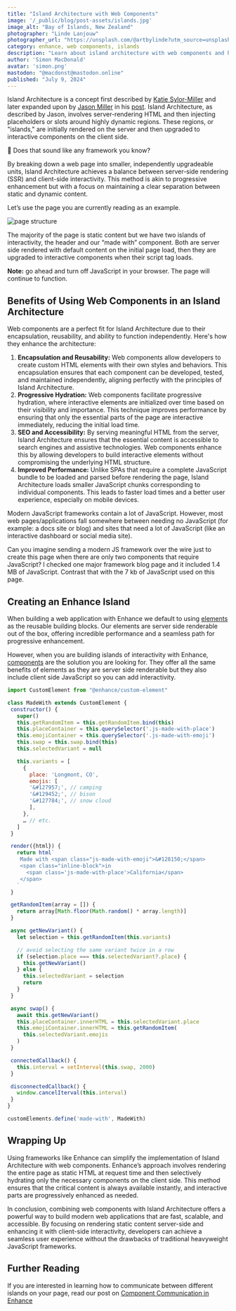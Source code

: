 ```yaml
---
title: "Island Architecture with Web Components"
image: '/_public/blog/post-assets/islands.jpg'
image_alt: "Bay of Islands, New Zealand"
photographer: "Linde Lanjouw"
photographer_url: "https://unsplash.com/@artbylinde?utm_source=unsplash&utm_medium=referral&utm_content=creditCopyText"
category: enhance, web components, islands
description: "Learn about island architecture with web components and how it fits seamlessly with Enhance's philosophy."
author: 'Simon MacDonald'
avatar: 'simon.png'
mastodon: "@macdonst@mastodon.online"
published: "July 9, 2024"
---
```


Island Architecture is a concept first described by [Katie Sylor-Miller](https://front-end.social/@ksylor) and later expanded upon by [Jason Miller](https://mastodon.social/@developit) in his [post](https://jasonformat.com/islands-architecture/). Island Architecture, as described by Jason, involves server-rendering HTML and then injecting placeholders or slots around highly dynamic regions. These regions, or "islands," are initially rendered on the server and then upgraded to interactive components on the client side.

🤔 Does that sound like any framework you know?

By breaking down a web page into smaller, independently upgradeable units, Island Architecture achieves a balance between server-side rendering (SSR) and client-side interactivity. This method is akin to progressive enhancement but with a focus on maintaining a clear separation between static and dynamic content​.

Let’s use the page you are currently reading as an example.

![page structure](/_public/blog/post-assets/islands-page.png)

The majority of the page is static content but we have two islands of interactivity, the header and our “made with” component. Both are server side rendered with default content on the initial page load, then they are upgraded to interactive components when their script tag loads.

<deploy-docs-callout level="info">

**Note:** go ahead and turn off JavaScript in your browser. The page will continue to function.

</deploy-docs-callout>

## Benefits of Using Web Components in an Island Architecture

Web components are a perfect fit for Island Architecture due to their encapsulation, reusability, and ability to function independently. Here's how they enhance the architecture:

1. **Encapsulation and Reusability:** Web components allow developers to create custom HTML elements with their own styles and behaviors. This encapsulation ensures that each component can be developed, tested, and maintained independently, aligning perfectly with the principles of Island Architecture.
2. **Progressive Hydration:** Web components facilitate progressive hydration, where interactive elements are initialized over time based on their visibility and importance. This technique improves performance by ensuring that only the essential parts of the page are interactive immediately, reducing the initial load time.
3. **SEO and Accessibility:** By serving meaningful HTML from the server, Island Architecture ensures that the essential content is accessible to search engines and assistive technologies. Web components enhance this by allowing developers to build interactive elements without compromising the underlying HTML structure.
4. **Improved Performance:** Unlike SPAs that require a complete JavaScript bundle to be loaded and parsed before rendering the page, Island Architecture loads smaller JavaScript chunks corresponding to individual components. This leads to faster load times and a better user experience, especially on mobile devices​.

Modern JavaScript frameworks contain a lot of JavaScript. However, most web pages/applications fall somewhere between needing no JavaScript (for example: a docs site or blog) and sites that need a lot of JavaScript (like an interactive dashboard or social media site).

Can you imagine sending a modern JS framework over the wire just to create this page when there are only two components that require JavaScript?  I checked one major framework blog page and it included 1.4 MB of JavaScript. Contrast that with the 7 kb of JavaScript used on this page.

## Creating an Enhance Island

When building a web application with Enhance we default to using [elements](https://enhance.dev/docs/conventions/elements) as the reusable building blocks. Our elements are server side renderable out of the box, offering incredible performance and a seamless path for progressive enhancement.

However, when you are building islands of interactivity with Enhance, [components](https://enhance.dev/docs/conventions/components) are the solution you are looking for. They offer all the same benefits of elements as they are server side renderable but they also include client side JavaScript so you can add interactivity.

```javascript
import CustomElement from "@enhance/custom-element"

class MadeWith extends CustomElement {
 constructor() {
   super()
   this.getRandomItem = this.getRandomItem.bind(this)
   this.placeContainer = this.querySelector('.js-made-with-place')
   this.emojiContainer = this.querySelector('.js-made-with-emoji')
   this.swap = this.swap.bind(this)
   this.selectedVariant = null

   this.variants = [
     {
       place: 'Longmont, CO',
       emojis: [
       '&#127957;', // camping
       '&#129452;', // bison
       '&#127784;', // snow cloud
       ],
     },
     … // etc.
   ]
 }

 render({html}) {
   return html`
    Made with <span class="js-made-with-emoji">&#128150;</span>
    <span class="inline-block">in
      <span class='js-made-with-place'>California</span>
    </span>
   `
 }

 getRandomItem(array = []) {
   return array[Math.floor(Math.random() * array.length)]
 }

 async getNewVariant() {
   let selection = this.getRandomItem(this.variants)

   // avoid selecting the same variant twice in a row
   if (selection.place === this.selectedVariant?.place) {
     this.getNewVariant()
   } else {
     this.selectedVariant = selection
     return
   }
 }

 async swap() {
   await this.getNewVariant()
   this.placeContainer.innerHTML = this.selectedVariant.place
   this.emojiContainer.innerHTML = this.getRandomItem(
     this.selectedVariant.emojis
   )
 }

 connectedCallback() {
   this.interval = setInterval(this.swap, 2000)
 }

 disconnectedCallback() {
   window.cancelIterval(this.interval)
 }
}

customElements.define('made-with', MadeWith)
```

## Wrapping Up

Using frameworks like Enhance can simplify the implementation of Island Architecture with web components. Enhance’s approach involves rendering the entire page as static HTML at request time and then selectively hydrating only the necessary components on the client side. This method ensures that the critical content is always available instantly, and interactive parts are progressively enhanced as needed​.

In conclusion, combining web components with Island Architecture offers a powerful way to build modern web applications that are fast, scalable, and accessible. By focusing on rendering static content server-side and enhancing it with client-side interactivity, developers can achieve a seamless user experience without the drawbacks of traditional heavyweight JavaScript frameworks.

## Further Reading

If you are interested in learning how to communicate between different islands on your page, read our post on [Component Communication in Enhance](/blog/posts/2024-06-20-component-communication-in-enhance)
